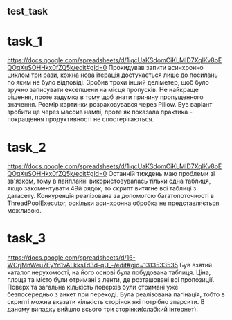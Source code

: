 ## test_task

# task_1
https://docs.google.com/spreadsheets/d/1iqcUaKSdomCiKLMID7XqlKv8oEQOqXuSOHHkx0fZQ5k/edit#gid=0
Прокидував запити асинхронно циклом три рази, кожна нова ітерація достукається лише до посилань по яким не було відповіді. Зробив трохи інший деліметер, щоб було зручно записувати ексепшени на місця пропусків. Не найкраще рішення, проте задумка в тому щоб знати причину пропущенного значення. Розмір картинки розраховувався через Pillow. Був варіант зробити це через массив нампі, проте як показала практика - покращення продуктивності не спостерігаються. 

# task_2

https://docs.google.com/spreadsheets/d/1iqcUaKSdomCiKLMID7XqlKv8oEQOqXuSOHHkx0fZQ5k/edit#gid=0
Останній тиждень маю проблеми зі зв'язком, тому в пайплайні використовувалась тільки одна таблиця, якщо закоментувати 49й рядок, то скрипт витягне всі таблиці з датасету. Конкуренція реалізована за допомогою багатопоточності в ThreadPoolExecutor, оскільки асинхронна обробка не представляється можливою.

# task_3

https://docs.google.com/spreadsheets/d/16-WCrjMnWeu7EyYn1vALkksTd3d-qU_-/edit#gid=1313533535
Був взятий каталог нерухомості, на його основі була побудована таблиця. Ціна, площа та місто були отримані з ленти, де розташовані всі пропозиції. Поверх та загальна кількість поверхів були отримані уже безпосередньо з анкет при переході. Була реалізована пагінація, тобто в скрипті можна вказати кількість сторінок які потрібно зпарсити. В даному випадку вийшло всього три сторінки(слабкий інтернет).
